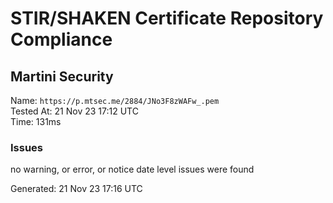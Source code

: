 # STIR/SHAKEN Certificate Repository Compliance

## Martini Security

Name: `https://p.mtsec.me/2884/JNo3F8zWAFw_.pem`\
Tested At: 21 Nov 23 17:12 UTC\
Time: 131ms

### Issues

no warning, or error, or notice date level issues were found

Generated: 21 Nov 23 17:16 UTC